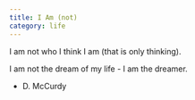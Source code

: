 ```yaml
---
title: I Am (not)
category: life
---
```


I am not
who I think I am
(that is only thinking).

I am not
the dream of my life -
I am the dreamer.

- D. McCurdy
